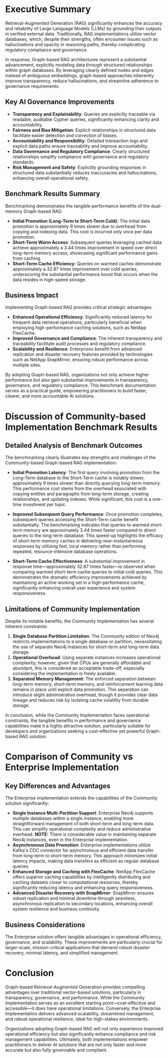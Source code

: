 # Executive Summary

Retrieval-Augmented Generation (RAG) significantly enhances the accuracy and reliability of Large Language Models (LLMs) by grounding their outputs in verified external data. Traditionally, RAG implementations utilize vector databases, which, despite their strengths, often encounter issues such as hallucinations and opacity in reasoning paths, thereby complicating regulatory compliance and governance.

In response, Graph-based RAG architectures represent a substantial advancement, explicitly modeling data through structured relationships within graph databases. By leveraging clearly defined nodes and edges instead of ambiguous embeddings, graph-based approaches inherently improve transparency, reduce hallucinations, and streamline adherence to governance requirements.

## Key AI Governance Improvements

- **Transparency and Explainability**: Queries are explicitly traceable via readable, auditable Cypher queries, significantly enhancing clarity and accountability.
- **Fairness and Bias Mitigation**: Explicit relationships in structured data facilitate easier detection and correction of biases.
- **Accountability and Responsibility**: Detailed transaction logs and explicit data paths ensure traceability and improve accountability.
- **Data Governance and Regulatory Compliance**: Clearly structured relationships simplify compliance with governance and regulatory standards.
- **Risk Management and Safety**: Explicitly grounding responses in structured data substantially reduces inaccuracies and hallucinations, enhancing overall operational safety.

## Benchmark Results Summary

Benchmarking demonstrates the tangible performance benefits of the dual-memory Graph-based RAG:

- **Initial Promotion (Long-Term to Short-Term Cold)**: The initial data promotion is approximately 9 times slower due to overhead from copying and indexing data. This cost is incurred only once per data promotion.
- **Short-Term Warm Access**: Subsequent queries leveraging cached data achieve approximately a 3.44 times improvement in speed over direct long-term memory access, showcasing significant performance gains from caching.
- **Short-Term Cache Efficiency**: Queries on warmed caches demonstrate approximately a 32.87 times improvement over cold queries, underscoring the substantial performance boost that occurs when the data resides in high-speed storage.

## Business Impact

Implementing Graph-based RAG provides critical strategic advantages:

- **Enhanced Operational Efficiency**: Significantly reduced latency for frequent data retrieval operations, particularly beneficial when employing high-performance caching solutions, such as NetApp FlexCache.
- **Improved Governance and Compliance**: The inherent transparency and traceability facilitate audit processes and regulatory compliance.
- **Scalability and Resilience**: Enterprises benefit from advanced replication and disaster recovery features provided by technologies such as NetApp SnapMirror, ensuring robust performance across multiple sites.

By adopting Graph-based RAG, organizations not only achieve higher performance but also gain substantial improvements in transparency, governance, and regulatory compliance. This benchmark documentation serves as a practical guide, empowering practitioners to build faster, clearer, and more accountable AI solutions.

# Discussion of Community-based Implementation Benchmark Results

## Detailed Analysis of Benchmark Outcomes

The benchmarking clearly illustrates key strengths and challenges of the Community-based Graph-based RAG implementation:

- **Initial Promotion Latency**: The first query involving promotion from the Long-Term database to the Short-Term cache is notably slower, approximately 9 times slower than directly querying long-term memory. This performance cost stems from the overhead associated with copying entities and paragraphs from long-term storage, creating relationships, and updating indexes. While significant, this cost is a one-time investment per topic.

- **Improved Subsequent Query Performance**: Once promotion completes, subsequent queries accessing the Short-Term cache benefit substantially. The benchmarking indicates that queries to warmed short-term memory are approximately 3.44 times faster compared to direct queries to the long-term database. This speed-up highlights the efficacy of short-term memory caches in delivering near-instantaneous responses by utilizing fast, local memory rather than performing repeated, resource-intensive database operations.

- **Short-Term Cache Effectiveness**: A substantial improvement in response time—approximately 32.87 times faster—is observed when comparing warmed short-term cache queries to initial cold queries. This demonstrates the dramatic efficiency improvements achieved by maintaining an active working set in a high-performance cache, significantly enhancing overall user experience and system responsiveness.

## Limitations of Community Implementation

Despite its notable benefits, the Community Implementation has several inherent constraints:

1. **Single Database Partition Limitation**: The Community edition of Neo4j restricts implementations to a single database or partition, necessitating the use of separate Neo4j instances for short-term and long-term data storage.
2. **Operational Overhead**: Using separate instances increases operational complexity; however, given that CPUs are generally affordable and abundant, this is considered an acceptable trade-off, especially considering the implementation is freely available.
3. **Separated Memory Management**: The enforced separation between long-term memory, short-term memory, and reinforcement learning data remains in place until explicit data promotion. This separation can introduce slight administrative overhead, though it provides clear data lineage and reduces risk by isolating cache volatility from durable storage.

In conclusion, while the Community Implementation faces operational constraints, the tangible benefits in performance and governance capabilities make it a highly attractive solution, particularly suitable for developers and organizations seeking a cost-effective yet powerful Graph-based RAG solution.

# Comparison of Community vs Enterprise Implementation

## Key Differences and Advantages

The Enterprise implementation extends the capabilities of the Community solution significantly:

- **Single Instance Multi-Partition Support**: Enterprise Neo4j supports multiple databases within a single instance, enabling more straightforward management of both short-term and long-term data. This can simplify operational complexity and reduce administrative overhead. **NOTE:** There is considerable value in maintaining separate Neo4j instances, even in the Enterprise implementation.
- **Asynchronous Data Promotion**: Enterprise implementations utilize Kafka's CDC connector for asynchronous and efficient data transfer from long-term to short-term memory. This approach minimizes initial latency impacts, making data transfers as efficient as regular database queries.
- **Enhanced Storage and Caching with FlexCache**: NetApp FlexCache offers superior caching capabilities by intelligently distributing and caching datasets closer to computational resources, thereby significantly reducing latency and enhancing query responsiveness.
- **Advanced Disaster Recovery with SnapMirror**: SnapMirror ensures robust replication and minimal downtime through seamless, asynchronous replication to secondary locations, enhancing overall system resilience and business continuity.

## Business Considerations

The Enterprise solution offers tangible advantages in operational efficiency, governance, and scalability. These improvements are particularly crucial for larger-scale, mission-critical applications that demand robust disaster recovery, minimal latency, and simplified management.

# Conclusion

Graph-based Retrieval-Augmented Generation provides compelling advantages over traditional vector-based solutions, particularly in transparency, governance, and performance. While the Community Implementation serves as an excellent starting point—cost-effective and accessible—it does have operational limitations. Conversely, the Enterprise Implementation delivers advanced scalability, streamlined management, and robust operational resilience, ideal for high-stakes environments.

Organizations adopting Graph-based RAG will not only experience improved operational efficiency but also significantly enhance compliance and risk management capabilities. Ultimately, both implementations empower practitioners to deliver AI solutions that are not only faster and more accurate but also fully governable and compliant.
